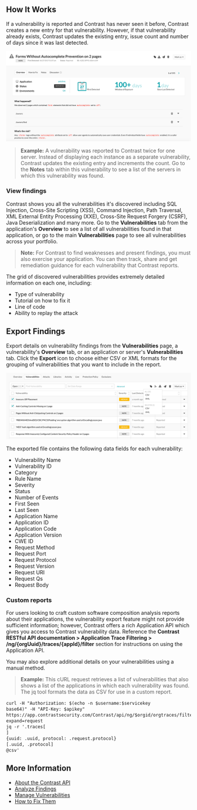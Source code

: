 <!--
title: "Discover Vulnerabilities"
description: "Overview of discovering vulnerabilities"
tags: "user applications discover vulnerabilities quick start guide"
-->

## How It Works

If a vulnerability is reported and Contrast has never seen it before, Contrast creates a new entry for that vulnerability. However, if that vulnerability already exists, Contrast updates the existing entry, issue count and number of days since it was last detected.

<a href="assets/images/Vulnerability-overview.png" rel="lightbox" title="Vulnerability Overview"><img class="thumbnail" src="assets/images/Vulnerability-overview.png"/></a>

>**Example:** A vulnerability was reported to Contrast twice for one server. Instead of displaying each instance as a separate vulnerability, Contrast updates the existing entry and increments the count. Go to the **Notes** tab within this vulnerability to see a list of the servers in which this vulnerability was found.

### View findings 

Contrast shows you all the vulnerabilities it's discovered including SQL Injection, Cross-Site Scripting (XSS), Command Injection, Path Traversal, XML External Entity Processing (XXE), Cross-Site Request Forgery (CSRF), Java Deserialization and many more. Go to the **Vulnerabilities** tab from the application's **Overview** to see a list of all vulnerabilities found in that application, or go to the main **Vulnerabilities** page to see all vulnerabilities across your portfolio. 

> **Note:** For Contrast to find weaknesses and present findings, you must also exercise your application. You can then track, share and get remediation guidance for each vulnerability that Contrast reports. 

The grid of discovered vulnerabilities provides extremely detailed information on each one, including: 

* Type of vulnerability
* Tutorial on how to fix it
* Line of code
* Ability to replay the attack

## Export Findings

Export details on vulnerability findings from the **Vulnerabilities** page, a vulnerability's **Overview** tab, or an application or server's **Vulnerabilities** tab. Click the **Export** icon to choose either CSV or XML formats for the grouping of vulnerabilities that you want to include in the report.

<a href="assets/images/Vuln-export-options.png" rel="lightbox" title="Vulnerability export options"><img class="thumbnail" src="assets/images/Vuln-export-options.png"/></a>

The exported file contains the following data fields for each vulnerability:

* Vulnerability Name
* Vulnerability ID
* Category
* Rule Name
* Severity
* Status
* Number of Events
* First Seen
* Last Seen
* Application Name
* Application ID
* Application Code
* Application Version
* CWE ID
* Request Method
* Request Port
* Request Protocol
* Request Version
* Request URI
* Request Qs
* Request Body

### Custom reports

For users looking to craft custom software composition analysis reports about their applications, the vulnerability export feature might not provide sufficient information; however, Contrast offers a rich Application API which gives you access to Contrast vulnerability data. Reference the **Contrast RESTful API documentation > Application Trace Filtering > /ng/{orgUuid}/traces/{appId}/filter** section for instructions on using the Application API. 

You may also explore additional details on your vulnerabilities using a manual method.

> **Example:** This cURL request retrieves a list of vulnerabilities that also shows a list of the applications in which each vulnerability was found. The jq tool formats the data as CSV for use in a custom report.
```
curl -H "Authorization: $(echo -n $username:$servicekey
base64)" -H "API-Key: $apikey" https://app.contrastsecurity.com/Contrast/api/ng/$orgid/orgtraces/filter?expand=request
jq -r '.traces[
] 
{uuid: .uuid, protocol: .request.protocol}
[.uuid, .protocol]
@csv'
```

## More Information 

* [About the Contrast API](tools-api.html#api-about)
* [Analyze Findings](user-vulns.html#analyze)
* [Manage Vulnerabilities](user-vulns.html#manage-vuln)
* [How to Fix Them](user-vulns.html#remediate)
